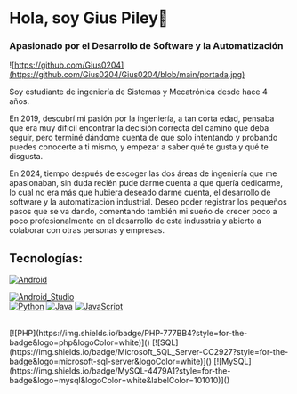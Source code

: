 # Hola, soy Gius Piley👋
### Apasionado por el Desarrollo de Software y la Automatización

![https://github.com/Gius0204](https://github.com/Gius0204/Gius0204/blob/main/portada.jpg)



Soy estudiante de ingeniería de Sistemas y Mecatrónica desde hace 4 años.

En 2019, descubrí mi pasión por la ingeniería, a tan corta edad, pensaba que era muy difícil encontrar la decisión correcta del camino que deba seguir, pero terminé dándome cuenta de que solo intentando y probando puedes conocerte a ti mismo, y empezar a saber qué te gusta y qué te disgusta.

En 2024, tiempo después de escoger las dos áreas de ingeniería que me apasionaban, sin duda recién pude darme cuenta a que quería dedicarme, lo cual no era más que hubiera deseado darme cuenta, el desarrollo de software y la automatización industrial. Deseo poder registrar los pequeños pasos que se va dando, comentando también mi sueño de crecer poco a poco profesionalmente en el desarrollo de esta indusstria y abierto a colaborar con otras personas y empresas.

## Tecnologías:
<!--[![Apple](https://img.shields.io/badge/iOS-999999?style=for-the-badge&logo=apple&logoColor=white&labelColor=101010)]()
[![Swift](https://img.shields.io/badge/Swift-FA7343?style=for-the-badge&logo=swift&logoColor=white&labelColor=101010)]()
[![Xcode](https://img.shields.io/badge/Xcode-1575F9?style=for-the-badge&logo=xcode&logoColor=white&labelColor=101010)]()
</br>-->
[![Android](https://img.shields.io/badge/Android-3DDC84?style=for-the-badge&logo=android&logoColor=white&labelColor=101010)]()
<!--[![Kotlin](https://img.shields.io/badge/Kotlin-0095D5?style=for-the-badge&logo=kotlin&logoColor=white&labelColor=101010)]()-->
[![Android_Studio](https://img.shields.io/badge/Android_Studio-3DDC84?style=for-the-badge&logo=android-studio&logoColor=white&labelColor=101010)]()
</br>
[![Python](https://img.shields.io/badge/python-3670A0?style=for-the-badge&logo=python&logoColor=ffdd54)]()
[![Java](https://img.shields.io/badge/Java-007396?style=for-the-badge&logo=java&logoColor=white&labelColor=101010)]()
[![JavaScript](https://img.shields.io/badge/JavaScript-F7DF1E?style=for-the-badge&logo=javascript&logoColor=white&labelColor=101010)]()
<!--[![AWS](https://img.shields.io/badge/AWS-232F3E?style=for-the-badge&logo=amazon-aws&logoColor=white&labelColor=101010)]()
[![Google_Cloud](https://img.shields.io/badge/Google_Cloud-4285F4?style=for-the-badge&logo=googlecloud&logoColor=white&labelColor=101010)]()-->
</br>
<!--[![Firebase](https://img.shields.io/badge/Firebase-FFCA28?style=for-the-badge&logo=firebase&logoColor=white&labelColor=101010)]()
[![Node.JS](https://img.shields.io/badge/Node.JS-339933?style=for-the-badge&logo=node.js&logoColor=white&labelColor=101010)]()
[![MongoDB](https://img.shields.io/badge/MongoDB-47A248?style=for-the-badge&logo=mongodb&logoColor=white&labelColor=101010)]()-->
[![PHP](https://img.shields.io/badge/PHP-777BB4?style=for-the-badge&logo=php&logoColor=white)]()
[![SQL](https://img.shields.io/badge/Microsoft_SQL_Server-CC2927?style=for-the-badge&logo=microsoft-sql-server&logoColor=white)]()
[![MySQL](https://img.shields.io/badge/MySQL-4479A1?style=for-the-badge&logo=mysql&logoColor=white&labelColor=101010)]()
</br>

<!--
**Gius0204/Gius0204** is a ✨ _special_ ✨ repository because its `README.md` (this file) appears on your GitHub profile.

Here are some ideas to get you started:

- 🔭 I’m currently working on ...
- 🌱 I’m currently learning ...
- 👯 I’m looking to collaborate on ...
- 🤔 I’m looking for help with ...
- 💬 Ask me about ...
- 📫 How to reach me: ...
- 😄 Pronouns: ...
- ⚡ Fun fact: ...
-->
